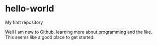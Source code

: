 # hello-world
My first repository

Well I am new to Github, learning more about programming and the like. This seems like a good place to get started.
